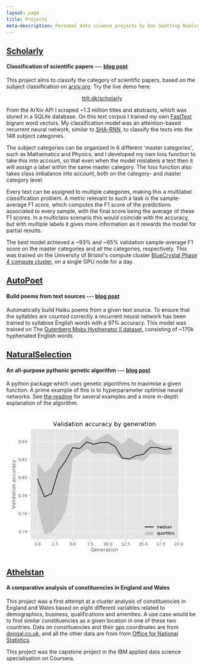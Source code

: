 ```yaml
---
layout: page
title: Projects
meta-description: Personal data science projects by Dan Saattrup Nielsen, involving classification of scientific papers, counting syllables in English words, implementing genetic algorithms to evolve neural networks, and performing a cluster analysis of constituencies in England and Wales.
---
```


## [Scholarly](https://github.com/saattrupdan/scholarly)
#### Classification of scientific papers --- [blog post](https://saattrupdan.github.io/2020-01-21-scholarly/)

This project aims to classify the category of scientific papers, based on the subject classification on [arxiv.org](https://arxiv.org). Try the live demo here:

<center>
  <a href="https://www.ttilt.dk/scholarly">
    ttilt.dk/scholarly
  </a>
</center>

From the ArXiv API I scraped ~1.3 million titles and abstracts, which was stored in a SQLite database. On this text corpus I trained my own [FastText](https://fasttext.cc/) bigram word vectors. My classification model was an attention-based recurrent neural network, similar to [SHA-RNN](https://arxiv.org/abs/1911.11423), to classify the texts into the 148 subject categories.

The subject categories can be organised in 6 different 'master categories', such as Mathematics and Physics, and I developed my own loss function to take this into account, so that even when the model mislabels a text then it will assign a label within the same master category. The loss function also takes class imbalance into account, both on the category- and master category level.

Every text can be assigned to multiple categories, making this a multilabel classification problem. A metric relevant to such a task is the sample-average F1 score, which computes the F1 score of the predictions associated to every sample, with the final score being the average of these F1 scores. In a multiclass scenario this would coincide with the accuracy, but with multiple labels it gives more information as it rewards the model for partial results.

The best model achieved a ~93% and ~65% validation sample-average F1 score on the master categories and all the categories, respectively. This was trained on the University of Bristol's compute cluster [BlueCrystal Phase 4 compute cluster](https://www.acrc.bris.ac.uk/acrc/phase4.htm), on a single GPU node for a day.


## [AutoPoet](https://github.com/saattrupdan/autopoet)
#### Build poems from text sources --- [blog post](https://saattrupdan.github.io/2019-11-11-syllables/)

Automatically build Haiku poems from a given text source. To ensure that the syllables are counted correctly a recurrent neural network has been trained to syllabise English words with a 97% accuracy. This model was trained on The [Gutenberg Moby Hyphenator II dataset](http://onlinebooks.library.upenn.edu/webbin/gutbook/lookup?num=3204), consisting of ~170k hyphenated English words.


## [NaturalSelection](https://github.com/saattrupdan/naturalselection)
#### An all-purpose pythonic genetic algorithm --- [blog post](https://saattrupdan.github.io/2019-09-07-naturalselection/)

A python package which uses genetic algorithms to maximise a given function. A prime example of this is to hyperparameter optimise neural networks. See [the readme](https://github.com/saattrupdan/naturalselection/blob/master/README.md) for several examples and a more in-depth explanation of the algorithm.

![Image showing an example of the evolution of a population](/img/fashion_mnist.png)


## [Athelstan](https://github.com/saattrupdan/athelstan)
#### A comparative analysis of constituencies in England and Wales

This project was a first attempt at a cluster analysis of constituencies in England and Wales based on eight different variables related to demographics, business, qualifications and amenities. A use case would be to find similar constituencies as a given location in one of these two countries. Data on constituencies and their gps coordinates are from [doogal.co.uk](https://www.doogal.co.uk), and all the other data are from from [Office for National Statistics](https://www.ons.gov.uk).

This project was the capstone project in the IBM applied data science specialisation on Coursera.

